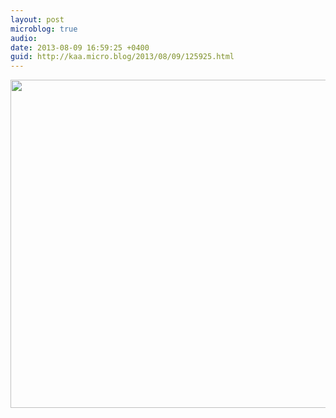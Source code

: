 ```yaml
---
layout: post
microblog: true
audio: 
date: 2013-08-09 16:59:25 +0400
guid: http://kaa.micro.blog/2013/08/09/125925.html
---
```

<img src="http://www.kaa.bz/uploads/2018/35c316d837.jpg" alt="" width="770" height="525" class="alignnone size-full wp-image-578" />
